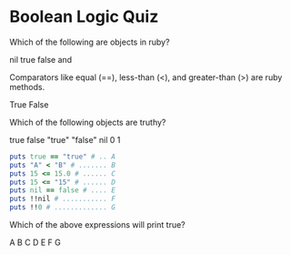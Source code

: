 # Boolean Logic Quiz

<quiz>
  <question multiple>
      <p>Which of the following are objects in ruby?</p>
      <answer correct>nil</answer>
      <answer correct>true</answer>
      <answer correct>false</answer>
      <answer>and</answer>
  </question>

  <question>
      <p>Comparators like equal (==), less-than (<), and greater-than (>) are ruby methods.</p>
      <answer correct>True</answer>
      <answer >False</answer>
  </question>

  <question multiple>
      <p>Which of the following objects are truthy?</p>
      <answer correct>true</answer>
      <answer>false</answer>
      <answer correct>"true"</answer>
      <answer correct>"false"</answer>
      <answer>nil</answer>
      <answer correct>0</answer>
      <answer correct>1</answer>
  </question>
</quiz>


```ruby
puts true == "true" # .. A
puts "A" < "B" # ....... B
puts 15 <= 15.0 # ...... C
puts 15 <= "15" # ...... D
puts nil == false # .... E
puts !!nil # ........... F
puts !!0 # ............. G
```

<quiz>
  <question multiple>
      <p>Which of the above expressions will print true?</p>
      <answer>A</answer>
      <answer correct>B</answer>
      <answer correct>C</answer>
      <answer>D</answer>
      <answer>E</answer>
      <answer>F</answer>
      <answer correct>G</answer>
  </question>
</quiz>

